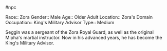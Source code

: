 #npc 

Race:: Zora
Gender:: Male
Age:: Older Adult
Location:: Zora's Domain
Occupation:: King's Military Advisor
Type:: Medium

Seggin was a sergeant of the Zora Royal Guard, as well as the original Mipha's martial instructor. Now in his advanced years, he has become the King's Military Advisor.
